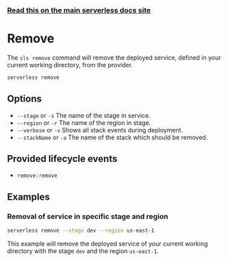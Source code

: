 <!--
title: Serverless Framework Commands - AWS Lambda - Remove
menuText: Remove
menuOrder: 13
description: Remove a deployed Service and all of its AWS Lambda Functions, Events and Resources
layout: Doc
-->

<!-- DOCS-SITE-LINK:START automatically generated  -->
### [Read this on the main serverless docs site](https://www.serverless.com/framework/docs/providers/aws/cli-reference/remove)
<!-- DOCS-SITE-LINK:END -->

# Remove

The `sls remove` command will remove the deployed service, defined in your current working directory,  from the provider.

```bash
serverless remove
```

## Options
- `--stage` or `-s` The name of the stage in service.
- `--region` or `-r` The name of the region in stage.
- `--verbose` or `-v` Shows all stack events during deployment.
- `--stackName` or `-a` The name of the stack which should be removed.

## Provided lifecycle events
- `remove:remove`

## Examples

### Removal of service in specific stage and region

```bash
serverless remove --stage dev --region us-east-1
```

This example will remove the deployed service of your current working directory with the stage `dev` and the region `us-east-1`.
